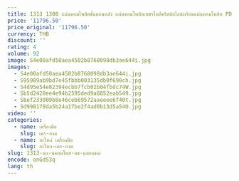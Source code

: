 ```yaml
---
title: 1313 1308 แผ่นคอมโพสิตขั้นตอนหลัง แผ่นคอมโพสิตเพชรโพลีคริสตัลไลน์พร้อมแผ่นคอมโพสิต PDC ขั้นตอน
price: '11796.50'
price_original: '11796.50'
currency: THB
discount: ''
rating: 4
volume: 92
image: S4e00afd50aea4502b8768098db3ae644i.jpg
images:
  - S4e00afd50aea4502b8768098db3ae644i.jpg
  - S95989ab9bd7e45fbbb003135db0f690ch.jpg
  - S4d95e54e82394ecbb7fcb02b04fbdc74W.jpg
  - Sb5d2428ee4e94b2595ded9a8852eab549.jpg
  - Sbef233009b8e46ceb69572aaeeee6f40t.jpg
  - Sd998178da5b24a17be2f4ad0b13d5a54U.jpg
video: ''
categories:
  - name: เครื่องมือ
    slug: เคร-องม
  - name: อะไหล่ เครื่องมือ
    slug: อะไหล-เคร-องม
slug: 1313-แผ-นคอมโพส-ตข-นตอนหล
encode: onGdS3q
lang: th
---
```

  